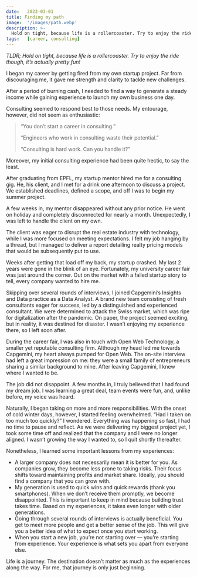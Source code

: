 ```yaml
---
date:   2023-03-01
title: Finding my path
image:  '/images/path.webp'
description: >-
  Hold on tight, because life is a rollercoaster. Try to enjoy the ride though, it’s actually pretty fun!
tags:   [career, consulting]
---
```


_TLDR; Hold on tight, because life is a rollercoaster. Try to enjoy the ride though, it’s actually pretty fun!_

I began my career by getting fired from my own startup project. Far from discouraging me, it gave me strength and clarity to tackle new challenges.

After a period of burning cash, I needed to find a way to generate a steady income while gaining experience to launch my own business one day.

Consulting seemed to respond best to those needs. My entourage, however, did not seem as enthusiastic:

> “You don’t start a career in consulting.”
> 
> “Engineers who work in consulting waste their potential.”
> 
> “Consulting is hard work. Can you handle it?”

Moreover, my initial consulting experience had been quite hectic, to say the least.

After graduating from EPFL, my startup mentor hired me for a consulting gig. He, his client, and I met for a drink one afternoon to discuss a project. We established deadlines, defined a scope, and off I was to begin my summer project.

A few weeks in, my mentor disappeared without any prior notice. He went on holiday and completely disconnected for nearly a month. Unexpectedly, I was left to handle the client on my own.

The client was eager to disrupt the real estate industry with technology, while I was more focused on meeting expectations. I felt my job hanging by a thread, but I managed to deliver a report detailing realty pricing models that would be subsequently put to use.

Weeks after getting that load off my back, my startup crashed. My last 2 years were gone in the blink of an eye. Fortunately, my university career fair was just around the corner. Out on the market with a failed startup story to tell, every company wanted to hire me.

Skipping over several rounds of interviews, I joined Capgemini’s Insights and Data practice as a Data Analyst. A brand new team consisting of fresh consultants eager for success, led by a distinguished and experienced consultant. We were determined to attack the Swiss market, which was ripe for digitalization after the pandemic. On paper, the project seemed exciting, but in reality, it was destined for disaster. I wasn’t enjoying my experience there, so I left soon after.

During the career fair, I was also in touch with Open Web Technology, a smaller yet reputable consulting firm. Although my head led me towards Capgemini, my heart always pumped for Open Web. The on-site interview had left a great impression on me: they were a small family of entrepreneurs sharing a similar background to mine. After leaving Capgemini, I knew where I wanted to be.

The job did not disappoint. A few months in, I truly believed that I had found my dream job. I was learning a great deal, team events were fun, and, unlike before, my voice was heard.

Naturally, I began taking on more and more responsibilities. With the onset of cold winter days, however, I started feeling overwhelmed. “Had I taken on too much too quickly?” I wondered. Everything was happening so fast, I had no time to pause and reflect. As we were delivering my biggest project yet, I took some time off and realized that the company and I were no longer aligned. I wasn’t growing the way I wanted to, so I quit shortly thereafter.

Nonetheless, I learned some important lessons from my experiences:

- A larger company does not necessarily mean it is better for you. As companies grow, they become less prone to taking risks. Their focus shifts toward maintaining profits and market share. Ideally, you should find a company that you can grow with.
- My generation is used to quick wins and quick rewards (thank you smartphones). When we don’t receive them promptly, we become disappointed. This is important to keep in mind because building trust takes time. Based on my experiences, it takes even longer with older generations.
- Going through several rounds of interviews is actually beneficial. You get to meet more people and get a better sense of the job. This will give you a better idea of what to expect once you start working.
- When you start a new job, you’re not starting over — you’re starting from experience. Your experience is what sets you apart from everyone else.

Life is a journey. The destination doesn’t matter as much as the experiences along the way. For me, that journey is only just beginning.